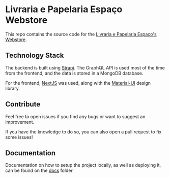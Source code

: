 # Livraria e Papelaria Espaço Webstore

This repo contains the source code for the [Livraria e Papelaria Espaço's Webstore](https://lpespaco.pt).

## Technology Stack

The backend is built using [Strapi](https://strapi.io).
The GraphQL API is used most of the time from the frontend, and the data is stored in a MongoDB database.

For the frontend, [NextJS](https://nextjs.org) was used, along with the [Material-UI](https://material-ui.com) design library.

## Contribute

Feel free to open issues if you find any bugs or want to suggest an improvement.

If you have the knowledge to do so, you can also open a pull request to fix some issues!

## Documentation

Documentation on how to setup the project locally, as well as deploying it, can be
found on the [docs](./docs) folder.
